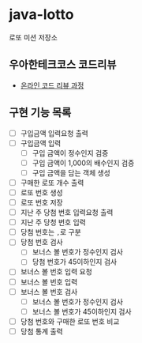 # java-lotto

로또 미션 저장소

## 우아한테크코스 코드리뷰

- [온라인 코드 리뷰 과정](https://github.com/woowacourse/woowacourse-docs/blob/master/maincourse/README.md)


## 구현 기능 목록
- [ ] 구입금액 입력요청 출력 
- [ ] 구입금액 입력
  - [ ] 구입 금액이 정수인지 검증
  - [ ] 구입 금액이 1,000의 배수인지 검증
  - [ ] 구입 금액을 담는 객체 생성 
- [ ] 구매한 로또 개수 출력
- [ ] 로또 번호 생성
- [ ] 로또 번호 저장
- [ ] 지난 주 당첨 번호 입력요청 출력
- [ ] 지난 주 당청 번호 입력
- [ ] 당첨 번호는 `,`로 구분
- [ ] 당첨 번호 검사
  - [ ] 보너스 볼 번호가 정수인지 검사
  - [ ] 당첨 번호가 45이하인지 검사 
- [ ] 보너스 볼 번호 입력 요청
- [ ] 보너스 볼 번호 입력
- [ ] 보너스 볼 번호 검사
  - [ ] 보너스 볼 번호가 정수인지 검사
  - [ ] 보너스 볼 번호가 45이하인지 검사
- [ ] 당첨 번호와 구매한 로또 번호 비교
- [ ] 당첨 통계 출력